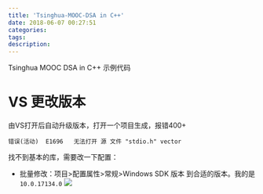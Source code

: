 ```yaml
---
title: 'Tsinghua-MOOC-DSA in C++'
date: 2018-06-07 00:27:51
categories:
tags:
description:
---
```


Tsinghua MOOC DSA in C++ 示例代码

<!--more-->

# VS 更改版本

由VS打开后自动升级版本，打开一个项目生成，报错400+

```
错误(活动)	E1696	无法打开 源 文件 "stdio.h"	vector	
```

找不到基本的库，需要改一下配置：

- 批量修改：项目>配置属性>常规>Windows SDK 版本 到合适的版本。我的是`10.0.17134.0`
![](setting1.png)


<div style="display: none;">
{% raw %}


{% blockquote [author[, source]] [link] [source_link_title] %}
content
{% endblockquote %}


{% codeblock [title] [lang:language] [url] [link text] %}
code snippet
{% endcodeblock %}

``` [language] [title] [url] [link text] 
code snippet 
```


{% img [class names] /path/to/image [width] [height] [title text [alt text]] %}

![[title]](slug)


{% endraw %}
</div>
